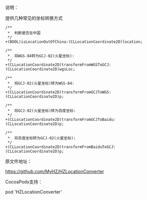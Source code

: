 说明：

提供几种常见的坐标转换方式

```
/**
 *  判断是否在中国
 */
+(BOOL)isLocationOutOfChina:(CLLocationCoordinate2D)location;

/**
 *  将WGS-84转为GCJ-02(火星坐标):
 */
+(CLLocationCoordinate2D)transformFromWGSToGCJ:(CLLocationCoordinate2D)wgsLoc;

/**
 *  将GCJ-02(火星坐标)转为WGS-84:
 */
+(CLLocationCoordinate2D)transformFromGCJToWGS:(CLLocationCoordinate2D)p;

/**
 *  将GCJ-02(火星坐标)转为百度坐标:
 */
+(CLLocationCoordinate2D)transformFromGCJToBaidu:(CLLocationCoordinate2D)p;

/**
 *  将百度坐标转为GCJ-02(火星坐标):
 */
+(CLLocationCoordinate2D)transformFromBaiduToGCJ:(CLLocationCoordinate2D)p;
```

原文件地址：

https://github.com/MyHZ/HZLocationConverter

CocoaPods支持：

pod 'HZLocationConverter'
